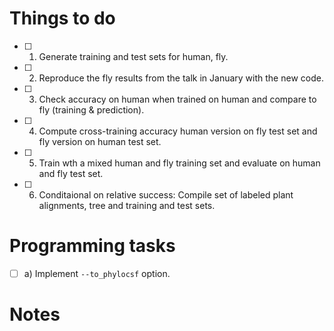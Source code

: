 # Things to do
 - [ ] 1) Generate training and test sets for human, fly.
 - [ ] 2) Reproduce the fly results from the talk in January with the new code.
 - [ ] 3) Check accuracy on human when trained on human and compare to fly (training & prediction).
 - [ ] 4) Compute cross-training accuracy human version on fly test set and fly version on human test set.  
 - [ ] 5) Train wth a mixed human and fly training set and evaluate on human and fly test set.
 - [ ] 6) Conditaional on relative success: Compile set of labeled plant alignments, tree and training and test sets.
  
# Programming tasks
  - [ ] a) Implement ```--to_phylocsf``` option.

# Notes
 
